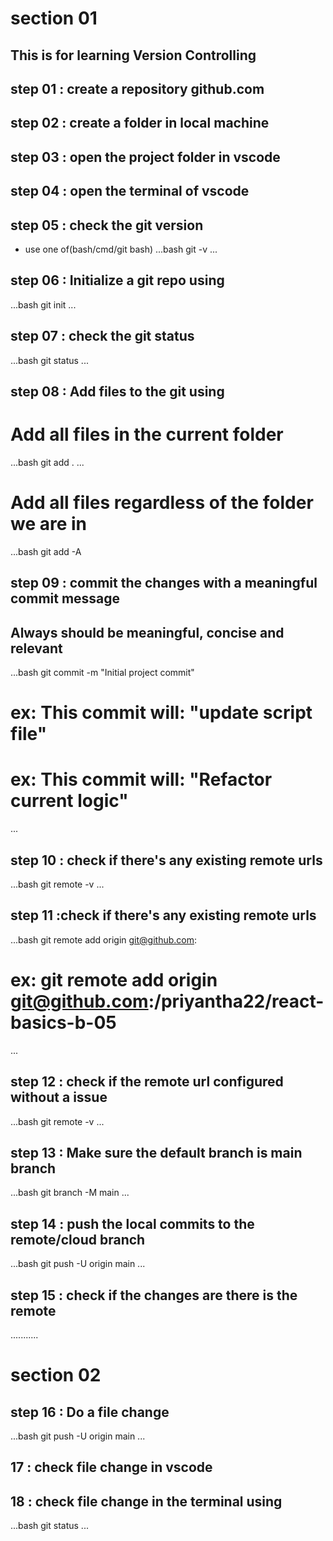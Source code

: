 # section 01

## This is for learning Version Controlling

## step 01 : create a repository github.com

## step 02 : create a folder in local machine

## step 03 : open the project folder in vscode

## step 04 : open the terminal of vscode

## step 05 : check the git version
- use one of(bash/cmd/git bash)
...bash
git -v
...

## step 06 : Initialize a git repo using

...bash
git init
...

## step 07 : check the git status

...bash
git status
...

## step 08 : Add files to the git using

# Add all files in the current folder
...bash
git add .
...

# Add all files regardless of the folder  we are in

...bash
git add -A

## step 09 : commit the changes with a meaningful commit message

## Always should be meaningful, concise and relevant

...bash
git commit -m "Initial project commit"

# ex: This commit will: "update script file" 

# ex: This commit will: "Refactor current logic" 
...

## step 10 : check if there's any existing remote urls

...bash
git remote -v
...

## step 11 :check if there's any existing remote urls

...bash
git remote add origin git@github.com:<remote-url>

# ex: git remote add origin git@github.com:/priyantha22/react-basics-b-05
...

## step 12 : check if the remote url configured without a issue

...bash
git remote -v
...

## step 13 : Make sure the default branch is main branch

...bash
git branch -M main
...

## step 14 : push the local commits to the remote/cloud branch

...bash
git push -U origin main
...

## step 15 : check if the changes are there is the remote

...........

# section 02

## step 16 : Do a file change

...bash
git push -U origin main
...

## 17 : check file change in vscode

## 18 : check file change in the terminal using

...bash
git status
...



